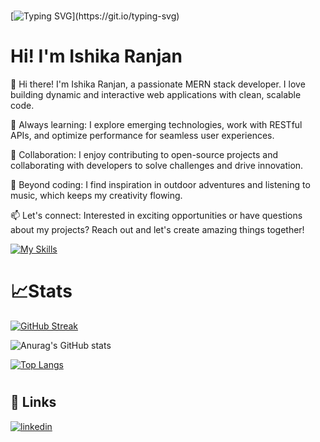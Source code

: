 
#
[![Typing SVG](https://readme-typing-svg.demolab.com?font=Monaco&weight=900&size=26&pause=1000&color=223AF7&center=true&vCenter=true&width=435&lines=Welcome+fellow+coders....)](https://git.io/typing-svg)
#

# Hi! I'm Ishika Ranjan

👋 Hi there! I'm Ishika Ranjan, a passionate MERN stack developer. I love building dynamic and interactive web applications with clean, scalable code.

🌱 Always learning: I explore emerging technologies, work with RESTful APIs, and optimize performance for seamless user experiences.

🚀 Collaboration: I enjoy contributing to open-source projects and collaborating with developers to solve challenges and drive innovation.

🌟 Beyond coding: I find inspiration in outdoor adventures and listening to music, which keeps my creativity flowing.

📫 Let's connect: Interested in exciting opportunities or have questions about my projects? Reach out and let's create amazing things together!

[![My Skills](https://skillicons.dev/icons?i=js,html,css,react,redux,bootstrap,tailwind,express,figma,git,jquery,mongodb,nodejs&perline=7)](https://skillicons.dev)
#

# 📈Stats
[![GitHub Streak](https://streak-stats.demolab.com?user=Ishika-08)](https://git.io/streak-stats)

![Anurag's GitHub stats](https://github-readme-stats.vercel.app/api?username=Ishika-08&count_private=true)

[![Top Langs](https://github-readme-stats.vercel.app/api/top-langs/?username=Ishika-08&layout=pie)](https://github.com/anuraghazra/github-readme-stats)
#
## 🔗 Links

[![linkedin](https://img.shields.io/badge/linkedin-0A66C2?style=for-the-badge&logo=linkedin&logoColor=white)](https://www.linkedin.com/in/ishika-ranjan-75970a23b/)


